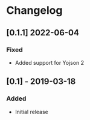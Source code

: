 # Changelog

## [0.1.1] 2022-06-04
### Fixed
- Added support for Yojson 2

## [0.1] - 2019-03-18
### Added
- Initial release
